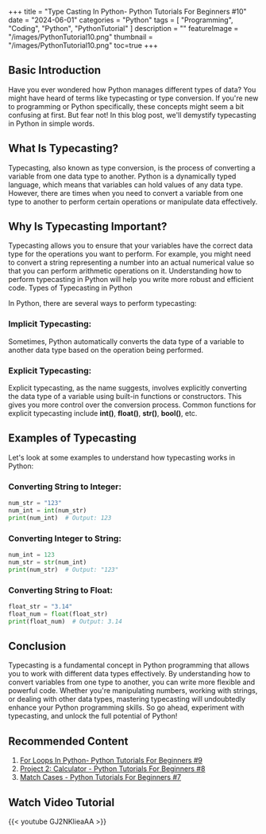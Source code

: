 +++
title = "Type Casting In Python- Python Tutorials For Beginners #10"
date = "2024-06-01"
categories = "Python"
tags = [
  "Programming", 
  "Coding",
  "Python",
  "PythonTutorial"
]
description = ""
featureImage = "/images/PythonTutorial10.png"
thumbnail = "/images/PythonTutorial10.png"
toc=true
+++

## Basic Introduction
Have you ever wondered how Python manages different types of data? You might have heard of terms like typecasting or type conversion. If you're new to programming or Python specifically, these concepts might seem a bit confusing at first. But fear not! In this blog post, we'll demystify typecasting in Python in simple words.

## What Is Typecasting?
Typecasting, also known as type conversion, is the process of converting a variable from one data type to another. Python is a dynamically typed language, which means that variables can hold values of any data type. However, there are times when you need to convert a variable from one type to another to perform certain operations or manipulate data effectively.

## Why Is Typecasting Important?
Typecasting allows you to ensure that your variables have the correct data type for the operations you want to perform. For example, you might need to convert a string representing a number into an actual numerical value so that you can perform arithmetic operations on it. Understanding how to perform typecasting in Python will help you write more robust and efficient code.
Types of Typecasting in Python

In Python, there are several ways to perform typecasting:

### Implicit Typecasting: 
Sometimes, Python automatically converts the data type of a variable to another data type based on the operation being performed.

### Explicit Typecasting: 
Explicit typecasting, as the name suggests, involves explicitly converting the data type of a variable using built-in functions or constructors. This gives you more control over the conversion process. Common functions for explicit typecasting include **int()**, **float()**, **str()**, **bool()**, etc.

## Examples of Typecasting
Let's look at some examples to understand how typecasting works in Python:

### Converting String to Integer:

````python
num_str = "123"
num_int = int(num_str)
print(num_int)  # Output: 123
````
### Converting Integer to String:

````python
num_int = 123
num_str = str(num_int)
print(num_str)  # Output: "123"
````

### Converting String to Float:

````python
float_str = "3.14"
float_num = float(float_str)
print(float_num)  # Output: 3.14
````
## Conclusion

Typecasting is a fundamental concept in Python programming that allows you to work with different data types effectively. By understanding how to convert variables from one type to another, you can write more flexible and powerful code. Whether you're manipulating numbers, working with strings, or dealing with other data types, mastering typecasting will undoubtedly enhance your Python programming skills. So go ahead, experiment with typecasting, and unlock the full potential of Python!

## Recommended Content
1. [For Loops In Python- Python Tutorials For Beginners #9](https://giteshwagh.com/post/for-loops-in-python-tutorial-9/)  
2. [Project 2: Calculator - Python Tutorials For Beginners #8](https://giteshwagh.com/post/project-2-calculator-in-python-tutorial-8/)  
3. [Match Cases - Python Tutorials For Beginners #7](https://giteshwagh.com/post/match-cases-in-python-tutorial-7/)  

## Watch Video Tutorial
{{< youtube GJ2NKlieaAA >}}
